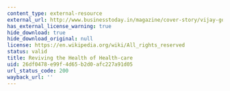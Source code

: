 ```yaml
---
content_type: external-resource
external_url: http://www.businesstoday.in/magazine/cover-story/vijay-govindarajan-on-healthacre-in-india/story/201864.html
has_external_license_warning: true
hide_download: true
hide_download_original: null
license: https://en.wikipedia.org/wiki/All_rights_reserved
status: valid
title: Reviving the Health of Health-care
uid: 26df0478-e99f-4d65-b2d0-afc227a91d05
url_status_code: 200
wayback_url: ''
---
```

